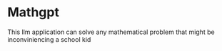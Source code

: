 # Mathgpt
This llm application can solve any mathematical problem that might be inconviniencing a school kid
